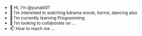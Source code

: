 - 👋 Hi, I’m @yunabi01
- 👀 I’m interested in watching kdrama movie, horror, dancing also
- 🌱 I’m currently learning Programming
- 💞️ I’m looking to collaborate on ...
- 📫 How to reach me ...

<!---
yunabi01/yunabi01 is a ✨ special ✨ repository because its `README.md` (this file) appears on your GitHub profile.
You can click the Preview link to take a look at your changes.
--->
